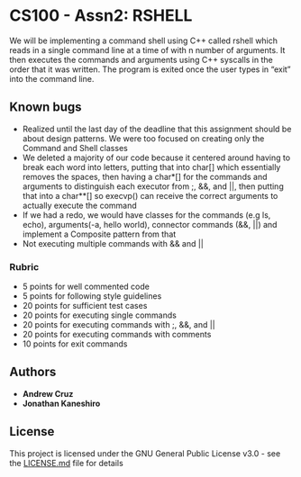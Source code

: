 # CS100 - Assn2: RSHELL

We will be implementing a command shell using C++ called rshell which reads in a
single command line at a time of with n number of arguments. It then executes the commands and arguments using C++ syscalls in the order that it was written. The program is exited once the user types in “exit” into the command line.

## Known bugs
* Realized until the last day of the deadline that this assignment should be about design patterns. We were too focused on creating only the Command and Shell classes
* We deleted a majority of our code because it centered around having to break each word into letters, putting that into char[] which essentially removes the spaces, then having a char*[] for the commands and arguments to distinguish each executor from ;, &&, and ||, then putting that into a char**[] so execvp() can receive the correct arguments to actually execute the command
* If we had a redo, we would have classes for the commands (e.g ls, echo), arguments(-a, hello world), connector commands (&&, ||) and implement a Composite pattern from that
* Not executing multiple commands with && and ||

### Rubric
* 5 points for well commented code
* 5 points for following style guidelines
* 20 points for sufficient test cases
* 20 points for executing single commands
* 20 points for executing commands with ;, &&, and ||
* 20 points for executing commands with comments
* 10 points for exit commands


## Authors

* **Andrew Cruz**
* **Jonathan Kaneshiro**

## License

This project is licensed under the GNU General Public License v3.0 - see the [LICENSE.md](https://github.com/andrew-cruz/rshell/blob/exec/LICENSE) file for details
